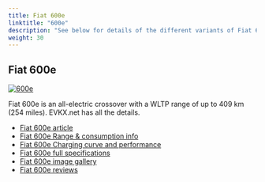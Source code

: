 ```yaml
---
title: Fiat 600e
linktitle: "600e"
description: "See below for details of the different variants of Fiat 600e"
weight: 30
---
```

## Fiat 600e

<a href="/models/fiat/600e/600e/"><img src="https://media.evkx.net/multimedia/models/fiat/600e/600e/main_1_st.jpg" class="img-fluid" alt="600e" ></a>

Fiat 600e is an all-electric crossover with a WLTP range of up to 409 km (254 miles). EVKX.net has all the details. 

- [Fiat 600e article](/models/fiat/600e/600e/)
- [Fiat 600e Range & consumption info](/models/fiat/600e/600e/rangeandconsumption)
- [Fiat 600e Charging curve and performance](/models/fiat/600e/600e/chargingcurve)
- [Fiat 600e full specifications](/models/fiat/600e/600e/specifications)
- [Fiat 600e image gallery](/models/fiat/600e/600e/gallery)
- [Fiat 600e reviews](/models/fiat/600e/600e/reviews)

